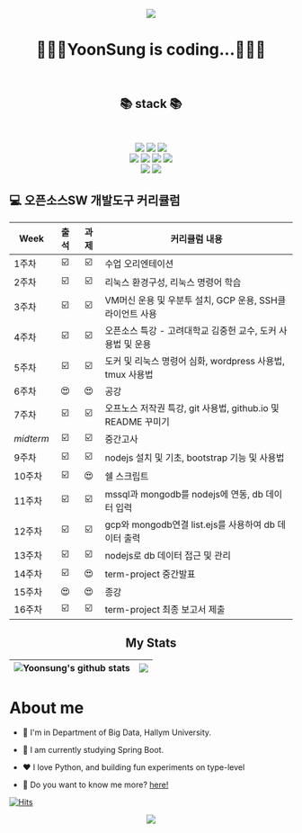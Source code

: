 
<p align="center"><a href="#"><img src="https://capsule-render.vercel.app/api?type=waving&color=timeGradient&height=300&section=header&text=Yoonsung's%20github&fontSize=90"/></a></p>
<h1 align = "center">🧑🏻‍💻YoonSung is coding...🧑🏻‍💻</h1>
<br>


<h2 align="center"><b>📚 stack 📚</b></h2>
</br>
<p align="center">
<img src="https://img.shields.io/badge/python-3776AB?style=for-the-badge&logo=python&logoColor=white"/>
<img src="https://img.shields.io/badge/Java-007396?style=for-the-badge&logo=OpenJDK&logoColor=white"/>
<img src="https://img.shields.io/badge/C-A8B9CC?style=for-the-badge&logo=C&logoColor=white"/>
<br>
<img src="https://img.shields.io/badge/html5-E34F26?style=for-the-badge&logo=html5&logoColor=white">
<img src="https://img.shields.io/badge/css-1572B6?style=for-the-badge&logo=css3&logoColor=white">
<img src="https://img.shields.io/badge/javascript-F7DF1E?style=for-the-badge&logo=javascript&logoColor=black">
<img src="https://img.shields.io/badge/jquery-0769AD?style=for-the-badge&logo=jquery&logoColor=white">
<br>
<img src="https://img.shields.io/badge/springboot-6DB33F?style=for-the-badge&logo=springboot&logoColor=white">
<img src="https://img.shields.io/badge/bootstrap-7952B3?style=for-the-badge&logo=bootstrap&logoColor=white">
</p>

##  💻 오픈소스SW 개발도구 커리큘럼

| Week | 출석 | 과제 |커리큘럼 내용 |
| -------- | :--: | :--: |-------------- |
| 1주차   | ☑️ | ☑️ | 수업 오리엔테이션 |
| 2주차   | ☑️ | ☑️ | 리눅스 환경구성, 리눅스 명령어 학습 |
| 3주차   | ☑️ | ☑️ | VM머신 운용 및 우분투 설치, GCP 운용, SSH클라이언트 사용 |
| 4주차   | ☑️ | ☑️ | 오픈소스 특강 - 고려대학교 김중헌 교수, 도커 사용법 및 운용 |
| 5주차   | ☑️ | ☑️ | 도커 및 리눅스 명령어 심화, wordpress 사용법, tmux 사용법 |
| 6주차   |  😍 |  😍 | 공강 |
| 7주차   | ☑️ | ☑️ | 오프노스 저작권 특강, git 사용법, github.io 및 README 꾸미기 |
| _midterm_| ☑️ | ☑️ | 중간고사 |
| 9주차   | ☑️ | ☑️ | nodejs 설치 및 기초, bootstrap 기능 및 사용법 |
| 10주차  | ☑️ | 😍 | 쉘 스크립트 |
| 11주차  | ☑️ | ☑️ | mssql과 mongodb를 nodejs에 연동, db 데이터 입력 |
| 12주차  | ☑️ | ☑️ | gcp와 mongodb연결 list.ejs를 사용하여 db 데이터 출력 |
| 13주차  | ☑️ | ☑️ | nodejs로 db 데이터 접근 및 관리 |
| 14주차  | ☑️ | 😍 | term-project 중간발표 |
| 15주차  | 😍 | 😍 | 종강 |
| 16주차  |  ☑️   |  ☑️  | term-project 최종 보고서 제출 |

<h2 align="center"><b>My Stats</b></h2>

| <img align="center" src="https://github-readme-stats.vercel.app/api?username=myNameIsYoonSungJang&show_icons=true&include_all_commits=true&theme=buefy&hide_border=true" alt="Yoonsung's github stats" /> | <img align="center" src="https://github-readme-stats.vercel.app/api/top-langs/?username=myNameIsYoonSungJang&layout=compact&theme=buefy&hide_border=true" /> |
| ------------- | ------------- |

  # **About me**
  
  - 🏫 I'm in Department of Big Data, Hallym University.

  - 🍃 I am currently studying Spring Boot.

  - ❤️ I love Python, and building fun experiments on type-level

  - 💬 Do you want to know me more? [here!](http://34.64.32.187:8000/)

[![Hits](https://hits.seeyoufarm.com/api/count/incr/badge.svg?url=https%3A%2F%2Fgithub.com%2FmyNameIsYoonSungJang&count_bg=%2300ABB3&title_bg=%233C4048&icon=staticman.svg&icon_color=%23E7E7E7&title=hits&edge_flat=false)](https://hits.seeyoufarm.com)

<p align = "center"><img src="https://capsule-render.vercel.app/api?type=waving&color=timeGradient&height=300&fontSize=65&text=Thanks&section=footer"/></p>
